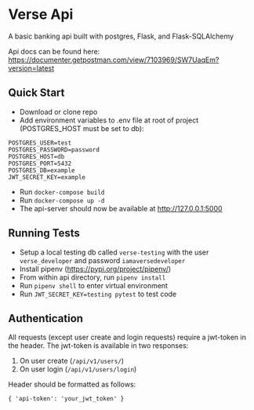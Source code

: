 # Verse Api
A basic banking api built with postgres, Flask, and Flask-SQLAlchemy

Api docs can be found here: https://documenter.getpostman.com/view/7103969/SW7UaqEm?version=latest

## Quick Start
- Download or clone repo
- Add environment variables to .env file at root of project (POSTGRES_HOST must be set to db):
```
POSTGRES_USER=test
POSTGRES_PASSWORD=password
POSTGRES_HOST=db
POSTGRES_PORT=5432
POSTGRES_DB=example
JWT_SECRET_KEY=example
```
- Run `docker-compose build` 
- Run `docker-compose up -d`
- The api-server should now be available at http://127.0.0.1:5000

## Running Tests
- Setup a local testing db called `verse-testing` with the user `verse_developer` and password `iamaversedeveloper`
- Install pipenv (https://pypi.org/project/pipenv/)
- From within api directory, run `pipenv install`
- Run `pipenv shell` to enter virtual environment
- Run `JWT_SECRET_KEY=testing pytest` to test code

## Authentication
All requests (except user create and login requests) require a jwt-token in the header. The jwt-token is available in two responses:

1. On user create (`/api/v1/users/`)
2. On user login (`/api/v1/users/login`)

Header should be formatted as follows:
```
{ 'api-token': 'your_jwt_token' }
```
